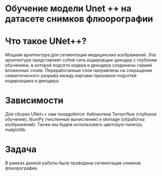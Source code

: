 # Обучение модели Unet ++ на датасете снимков флюорографии

# Что такое UNet++?
Мощная архитектура для сегментации медицинских изображений. Эта архитектура представляет собой сеть кодировщик-декодер с глубоким обучением, в которой подсети кодера и декодера соединены серией вложенных слоев. Переработанные слои направлены на сокращение семантического разрыва между картами признаков подсетей кодировщика и декодера.

# Зависимости
Для сборки UNet++ нам понадобятся: библиотека Tensorflow (глубокое обучение), NumPy (численные вычисления) и skimage (обработка изображений). Также мы будем использовать цветовую палитру matplotlib.

# Задача
В рамках данной работы была проведена сегментация снимков флюорографии.
